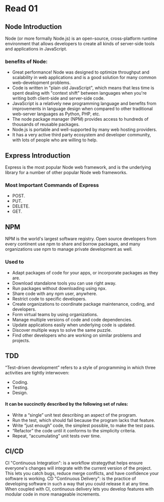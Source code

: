 # Read 01

## Node Introduction
Node (or more formally Node.js) is an open-source, cross-platform runtime environment that allows developers to create all kinds of server-side tools and applications in JavaScript.

### benefits of Node:
- Great performance! Node was designed to optimize throughput and scalability in web applications and is a good solution for many common web-development problems.
- Code is written in "plain old JavaScript", which means that less time is spent dealing with "context shift" between languages when you're writing both client-side and server-side code.
- JavaScript is a relatively new programming language and benefits from improvements in language design when compared to other traditional web-server languages as Python, PHP, etc.
- The node package manager (NPM) provides access to hundreds of thousands of reusable packages.
- Node.js is portable and well-supported by many web hosting providers.
- It has a very active third party ecosystem and developer community, with lots of people who are willing to help.


## Express Introduction
Express is the most popular Node web framework, and is the underlying library for a number of other popular Node web frameworks.

### Most Important Commands of Express
- POST.
- PUT.
- DELETE.
- GET.


## NPM
NPM is the world's largest software registry. Open source developers from every continent use npm to share and borrow packages, and many organizations use npm to manage private development as well.

### Used to
- Adapt packages of code for your apps, or incorporate packages as they are.
- Download standalone tools you can use right away.
- Run packages without downloading using npx.
- Share code with any npm user, anywhere.
- Restrict code to specific developers.
- Create organizations to coordinate package maintenance, coding, and developers.
- Form virtual teams by using organizations.
- Manage multiple versions of code and code dependencies.
- Update applications easily when underlying code is updated.
- Discover multiple ways to solve the same puzzle.
- Find other developers who are working on similar problems and projects.


## TDD
“Test-driven development” refers to a style of programming in which three activities are tightly interwoven: 
- Coding.
- Testing.
- Design.

#### It can be succinctly described by the following set of rules:
- Write a “single” unit test describing an aspect of the program.
- Run the test, which should fail because the program lacks that feature.
- Write “just enough” code, the simplest possible, to make the test pass.
- “Refactor” the code until it conforms to the simplicity criteria.
- Repeat, “accumulating” unit tests over time.


## CI/CD
CI "Continuous Integration": is a workflow strategythat helps ensure everyone's changes will integrate with the current version of the project. This lets you catch bugs, reduce merge conflicts, and have confidence your software is working.
CD "Continuous Delivery": is the practice of developing software in such a way that you could release it at any time. When coupled with CI, continuous delivery lets you develop features with modular code in more manageable increments.

